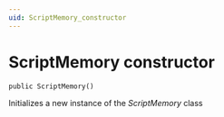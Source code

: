 ```yaml
---
uid: ScriptMemory_constructor
---
```


# ScriptMemory constructor

```txt
public ScriptMemory()
```

Initializes a new instance of the *ScriptMemory* class
